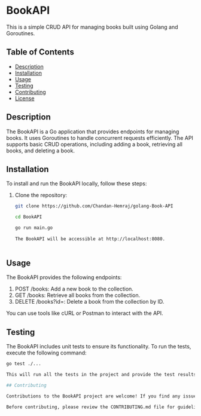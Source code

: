 # BookAPI

This is a simple CRUD API for managing books built using Golang and Goroutines.

## Table of Contents

- [Description](#description)
- [Installation](#installation)
- [Usage](#usage)
- [Testing](#testing)
- [Contributing](#contributing)
- [License](#license)

## Description

The BookAPI is a Go application that provides endpoints for managing books. It uses Goroutines to handle concurrent requests efficiently. The API supports basic CRUD operations, including adding a book, retrieving all books, and deleting a book.

## Installation

To install and run the BookAPI locally, follow these steps:

1. Clone the repository:

   ```bash
   git clone https://github.com/Chandan-Hemraj/golang-Book-API
   
   cd BookAPI
   
   go run main.go
    
   The BookAPI will be accessible at http://localhost:8080.
    
## Usage

The BookAPI provides the following endpoints:

   1. POST /books: Add a new book to the collection.
   2. GET /books: Retrieve all books from the collection.
   3. DELETE /books?id=<bookID>: Delete a book from the collection by ID.
   
   You can use tools like cURL or Postman to interact with the API.

## Testing
  
   The BookAPI includes unit tests to ensure its functionality. To run the tests, execute the following command:
   
   ```bash
   go test ./...

   This will run all the tests in the project and provide the test results.

## Contributing
  
   Contributions to the BookAPI project are welcome! If you find any issues or have suggestions for improvement, please create an issue or submit a pull request.

   Before contributing, please review the CONTRIBUTING.md file for guidelines.
